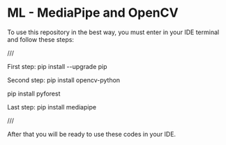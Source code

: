 # ML - MediaPipe and OpenCV

To use this repository in the best way, you must enter in your IDE terminal and follow these steps:

///

First step:
pip install --upgrade pip

Second step:
pip install opencv-python

pip install pyforest

Last step:
pip install mediapipe

///

After that you will be ready to use these codes in your IDE.
